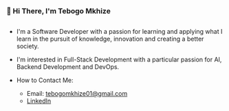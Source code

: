 ### 👋 Hi There, I'm Tebogo Mkhize
##
* I'm a Software Developer with a passion for learning and applying what I learn in the pursuit of knowledge, innovation and creating a better society.
* I'm interested in Full-Stack Development with a particular passion for AI, Backend Development and DevOps.

* How to Contact Me:
  * Email: tebogomkhize01@gmail.com
  * [LinkedIn](linkedin.com/in/tebogo-mkhize) 

<!--
**TEMKH128/TEMKH128** is a ✨ _special_ ✨ repository because its `README.md` (this file) appears on your GitHub profile.

Here are some ideas to get you started:

- 🔭 I’m currently working on ...
- 🌱 I’m currently learning ...
- 👯 I’m looking to collaborate on ...
- 🤔 I’m looking for help with ...
- 💬 Ask me about ...
- 📫 How to reach me: ...
- 😄 Pronouns: ...
- ⚡ Fun fact: ...
-->
